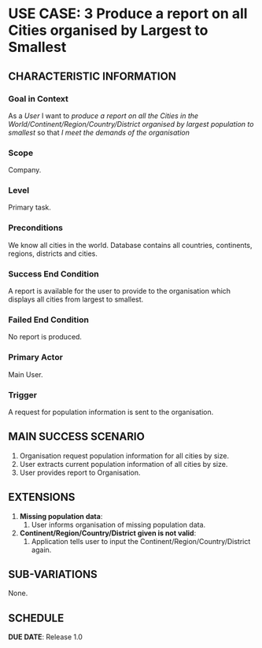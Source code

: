# USE CASE: 3 Produce a report on all Cities organised by Largest to Smallest

## CHARACTERISTIC INFORMATION

### Goal in Context

As a *User* I want to *produce a report on all the Cities in the World/Continent/Region/Country/District organised by largest population to smallest* so that *I meet the demands of the organisation* 

### Scope

Company.

### Level

Primary task.

### Preconditions

We know all cities in the world. Database contains all countries, continents, regions, districts and cities.

### Success End Condition

A report is available for the user to provide to the organisation which displays all cities from largest to smallest.

### Failed End Condition

No report is produced.

### Primary Actor

Main User.

### Trigger

A request for population information is sent to the organisation.

## MAIN SUCCESS SCENARIO

1. Organisation request population information for all cities by size.
2. User extracts current population information of all cities by size.
3. User provides report to Organisation.

## EXTENSIONS

1. **Missing population data**:
    1. User informs organisation of missing population data.
2. **Continent/Region/Country/District given is not valid**:
    1. Application tells user to input the Continent/Region/Country/District again.

## SUB-VARIATIONS

None.

## SCHEDULE

**DUE DATE**: Release 1.0
